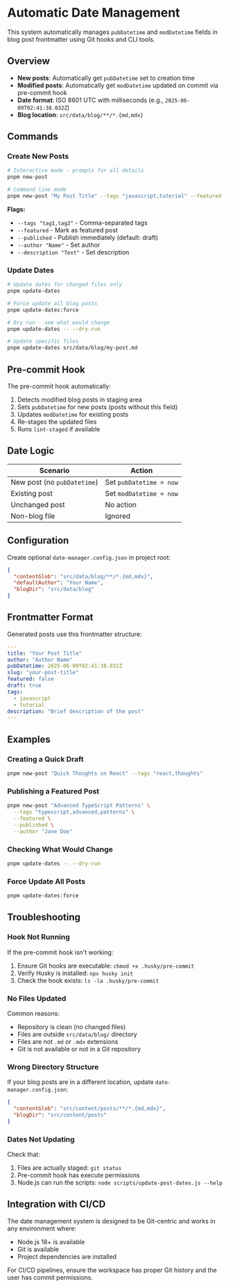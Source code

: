 # Automatic Date Management

This system automatically manages `pubDatetime` and `modDatetime` fields in blog post frontmatter using Git hooks and CLI tools.

## Overview

- **New posts**: Automatically get `pubDatetime` set to creation time
- **Modified posts**: Automatically get `modDatetime` updated on commit via pre-commit hook
- **Date format**: ISO 8601 UTC with milliseconds (e.g., `2025-06-09T02:41:38.032Z`)
- **Blog location**: `src/data/blog/**/*.{md,mdx}`

## Commands

### Create New Posts

```bash
# Interactive mode - prompts for all details
pnpm new-post

# Command line mode
pnpm new-post "My Post Title" --tags "javascript,tutorial" --featured --published --author "Your Name"
```

**Flags:**
- `--tags "tag1,tag2"` - Comma-separated tags
- `--featured` - Mark as featured post
- `--published` - Publish immediately (default: draft)
- `--author "Name"` - Set author
- `--description "Text"` - Set description

### Update Dates

```bash
# Update dates for changed files only
pnpm update-dates

# Force update all blog posts
pnpm update-dates:force

# Dry run - see what would change
pnpm update-dates -- --dry-run

# Update specific files
pnpm update-dates src/data/blog/my-post.md
```

## Pre-commit Hook

The pre-commit hook automatically:
1. Detects modified blog posts in staging area
2. Sets `pubDatetime` for new posts (posts without this field)
3. Updates `modDatetime` for existing posts
4. Re-stages the updated files
5. Runs `lint-staged` if available

## Date Logic

| Scenario | Action |
|----------|--------|
| New post (no `pubDatetime`) | Set `pubDatetime = now` |
| Existing post | Set `modDatetime = now` |
| Unchanged post | No action |
| Non-blog file | Ignored |

## Configuration

Create optional `date-manager.config.json` in project root:

```json
{
  "contentGlob": "src/data/blog/**/*.{md,mdx}",
  "defaultAuthor": "Your Name",
  "blogDir": "src/data/blog"
}
```

## Frontmatter Format

Generated posts use this frontmatter structure:

```yaml
---
title: "Your Post Title"
author: "Author Name"
pubDatetime: 2025-06-09T02:41:38.032Z
slug: "your-post-title"
featured: false
draft: true
tags:
  - javascript
  - tutorial
description: "Brief description of the post"
---
```

## Examples

### Creating a Quick Draft
```bash
pnpm new-post "Quick Thoughts on React" --tags "react,thoughts"
```

### Publishing a Featured Post
```bash
pnpm new-post "Advanced TypeScript Patterns" \
  --tags "typescript,advanced,patterns" \
  --featured \
  --published \
  --author "Jane Doe"
```

### Checking What Would Change
```bash
pnpm update-dates -- --dry-run
```

### Force Update All Posts
```bash
pnpm update-dates:force
```

## Troubleshooting

### Hook Not Running
If the pre-commit hook isn't working:
1. Ensure Git hooks are executable: `chmod +x .husky/pre-commit`
2. Verify Husky is installed: `npx husky init`
3. Check the hook exists: `ls -la .husky/pre-commit`

### No Files Updated
Common reasons:
- Repository is clean (no changed files)
- Files are outside `src/data/blog/` directory
- Files are not `.md` or `.mdx` extensions
- Git is not available or not in a Git repository

### Wrong Directory Structure
If your blog posts are in a different location, update `date-manager.config.json`:

```json
{
  "contentGlob": "src/content/posts/**/*.{md,mdx}",
  "blogDir": "src/content/posts"
}
```

### Dates Not Updating
Check that:
1. Files are actually staged: `git status`
2. Pre-commit hook has execute permissions
3. Node.js can run the scripts: `node scripts/update-post-dates.js --help`

## Integration with CI/CD

The date management system is designed to be Git-centric and works in any environment where:
- Node.js 18+ is available
- Git is available
- Project dependencies are installed

For CI/CD pipelines, ensure the workspace has proper Git history and the user has commit permissions.